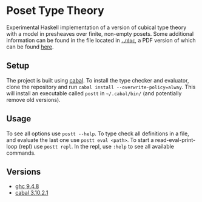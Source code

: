 # Poset Type Theory

Experimental Haskell implementation of a version of cubical type theory with a model in presheaves over finite, non-empty posets.
Some additional information can be found in the file located in [`./doc`][path/doc], a PDF version of which can be found [here][doc].


## Setup

The project is built using [cabal][software/cabal].
To install the type checker and evaluator, clone the repository and run `cabal install --overwrite-policy=alway`.
This will install an executable called `postt` in `~/.cabal/bin/` (and potentially remove old versions).


## Usage

To see all options use `postt --help`.
To type check all definitions in a file, and evaluate the last one use `postt eval <path>`.
To start a read-eval-print-loop (repl) use `postt repl`.
In the repl, use `:help` to see all available commands.


## Versions

- [ghc 9.4.8][software/ghc]
- [cabal 3.10.2.1][software/cabal]


[doc]:
  https://jonashoefer.github.io/poset-type-theory/poset.pdf
  "Documentation PDF"

[path/doc]:
  https://github.com/JonasHoefer/poset-type-theory/tree/main/doc
  "Poset Type Theory — Documentation"

[software/ghc]:
  https://www.haskell.org/ghc/
  "The Glasgow Haskell Compiler"

[software/cabal]:
  https://www.haskell.org/cabal/
  "Common Architecture for Building Applications and Libraries"